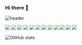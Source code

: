 ### Hi there 👋

<!--
**seungeun90/seungeun90** is a ✨ _special_ ✨ repository because its `README.md` (this file) appears on your GitHub profile.

Here are some ideas to get you started:

- 🔭 I’m currently working on ...
- 🌱 I’m currently learning ...
- 👯 I’m looking to collaborate on ...
- 🤔 I’m looking for help with ...
- 💬 Ask me about ...
- 📫 How to reach me: ...
- 😄 Pronouns: ...
- ⚡ Fun fact: ...
-->

![header](https://capsule-render.vercel.app/api?type=wave&color=auto&height=200&section=header&text=BackEnd%20Developer&fontSize=50)


<img src="https://img.shields.io/badge/Java-blue?style=flat-square&logo=java&logoColor=white"/></a>
<img src="https://img.shields.io/badge/JavaScript-blue?style=flat-square&logo=javascript&logoColor=white"/></a>
<img src="https://img.shields.io/badge/Spring-yellowgreen?style=flat-square&logo=Spring&logoColor=white"/></a> 
<img src="https://img.shields.io/badge/SpringBoot-yellowgreen?style=flat-square&logo=SpringBoot&logoColor=white"/></a>
<img src="https://img.shields.io/badge/Spring Data JPA-yellowgreen?style=flat-square&logo=SpringDataJPA&logoColor=white"/></a>
<img src="https://img.shields.io/badge/Oracle-orange?style=flat-square&logo=Oracle&logoColor=white"/></a>
<img src="https://img.shields.io/badge/MySQL-orange?style=flat-square&logo=MySQL&logoColor=white"/></a>
<img src="https://img.shields.io/badge/AWS EC2-orange?style=flat-square&logo=AWS_EC2&logoColor=white"/></a> 
<img src="https://img.shields.io/badge/AWS RDS-orange?style=flat-square&logo=AWS_RDS&logoColor=white"/></a>
<img src="https://img.shields.io/badge/AWS S3-orange?style=flat-square&logo=AWS_S3&logoColor=white"/></a> 
<img src="https://img.shields.io/badge/HTML-lightgrey?style=flat-square&logo=HTML&logoColor=white"/></a> 
<img src="https://img.shields.io/badge/CSS-lightgrey?style=flat-square&logo=CSS&logoColor=white"/></a> 

![GitHub stats](https://github-readme-stats.vercel.app/api?username=seungeun90&show_icons=true&theme=radical)


